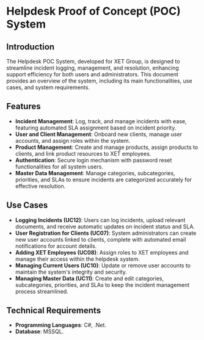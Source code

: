 # Helpdesk Proof of Concept (POC) System

## Introduction
The Helpdesk POC System, developed for XET Group, is designed to streamline incident logging, management, and resolution, enhancing support efficiency for both users and administrators. This document provides an overview of the system, including its main functionalities, use cases, and system requirements.

## Features
- **Incident Management**: Log, track, and manage incidents with ease, featuring automated SLA assignment based on incident priority. 
- **User and Client Management**: Onboard new clients, manage user accounts, and assign roles within the system.
- **Product Management**: Create and manage products, assign products to clients, and link product resources to XET employees.
- **Authentication**: Secure login mechanism with password reset functionalities for all system users.
- **Master Data Management**: Manage categories, subcategories, priorities, and SLAs to ensure incidents are categorized accurately for effective resolution.

## Use Cases
- **Logging Incidents (UC12)**: Users can log incidents, upload relevant documents, and receive automatic updates on incident status and SLA.
- **User Registration for Clients (UC07)**: System administrators can create new user accounts linked to clients, complete with automated email notifications for account details.
- **Adding XET Employees (UC08)**: Assign roles to XET employees and manage their access within the helpdesk system.
- **Managing Current Users (UC10)**: Update or remove user accounts to maintain the system's integrity and security.
- **Managing Master Data (UC11)**: Create and edit categories, subcategories, priorities, and SLAs to keep the incident management process streamlined.

## Technical Requirements
- **Programming Languages**: C#, .Net.
- **Database**: MSSQL.




